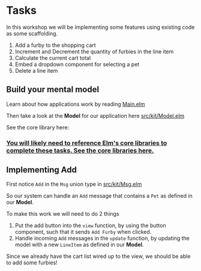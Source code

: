 # Tasks

In this workshop we will be implementing some features using existing code as some scaffolding.

1. Add a furby to the shopping cart
1. Increment and Decrement the quantity of furbies in the line item
1. Calculate the current cart total
1. Embed a dropdown component for selecting a pet
1. Delete a line item

## Build your mental model

Learn about how applications work by reading [Main.elm](https://github.com/Fresheyeball/lambdaconf-2016-elm-workshop/blob/master/src/kit/Main.elm)

Then take a look at the **Model** for our application here [src/kit/Model.elm](https://github.com/Fresheyeball/lambdaconf-2016-elm-workshop/blob/master/src/kit/Model.elm)

 See the core library here:

### [You will likely need to reference **Elm's** core libraries to complete these tasks. See the core libraries here.](http://package.elm-lang.org/packages/elm-lang/core/4.0.0/Basics)

## Implementing Add

First notice `Add` in the `Msg` union type in [src/kit/Msg.elm](https://github.com/Fresheyeball/lambdaconf-2016-elm-workshop/blob/master/src/kit/Msg.elm#L9)

So our system can handle an `Add` message that contains a `Pet` as defined in our **Model**.

To make this work we will need to do 2 things

1. Put the add button into the `view` function, by using the button component, such that it sends `Add Furby` when clicked.
1. Handle incoming `Add` messages in the `update` function, by updating the model with a new `LineItem` as defined in our **Model**.

Since we already have the cart list wired up to the view, we should be able to add some furbies!
